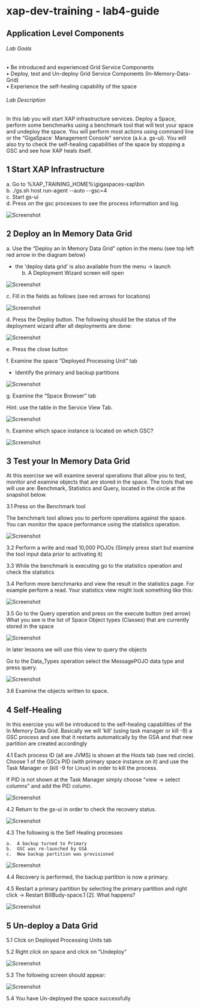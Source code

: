 # xap-dev-training - lab4-guide

## 	Application Level Components

###### Lab Goals 
•	Be introduced and experienced Grid Service Components <br>
•	Deploy, test and Un-deploy Grid Service Components (In-Memory-Data-Grid) <br>
•	Experience the self-healing capability of the space <br>

###### Lab Description
In this lab you will start XAP infrastructure services. Deploy a Space, perform some benchmarks using a benchmark tool that will test your space and undeploy the space. You will perform most actions using command line or the “GigaSpace` Management Console" service 
(a.k.a. gs-ui). You will also try to check the self-healing capabilities of the space by stopping a GSC and see how XAP heals itself.

## 1	Start XAP Infrastructure

a.	Go to %XAP_TRAINING_HOME%\gigaspaces-xap\bin <br>
b.	./gs.sh host run-agent --auto --gsc=4 <br>
c.	Start gs-ui <br>
d.	Press on the gsc processes to see the process information and log. <br>

![Screenshot](./Pictures/Picture1.png)

## 2	Deploy an In Memory Data Grid
a.	Use the “Deploy an In Memory Data Grid” option in the menu (see top left red arrow in the diagram below) <br>
*   the 'deploy data grid' is also available from the menu -> launch <br>
 
b.	A Deployment Wizard screen will open

![Screenshot](./Pictures/Picture2.png)

c.	Fill in the fields as follows (see red arrows for locations)

![Screenshot](./Pictures/Picture3.png)

d.	Press the Deploy button. The following should be the status of the deployment wizard after all deployments are done:

![Screenshot](./Pictures/Picture4.png)

e.	Press the close button

f.	Examine the space “Deployed Processing Unit” tab

*   Identify the primary and backup partitions

![Screenshot](./Pictures/Picture5.png)

g.	Examine the “Space Browser” tab

Hint: use the table in the Service View Tab.

![Screenshot](./Pictures/Picture6.png)

h.	Examine which space instance is located on which GSC?

![Screenshot](./Pictures/Picture7.png)

## 3	Test your In Memory Data Grid
At this exercise we will examine several operations that allow you to test, monitor and examine objects that are stored in the space. The tools that we will use are: Benchmark, Statistics and Query, located in the circle at the snapshot below. <br>

3.1	Press on the Benchmark tool

The benchmark tool allows you to perform operations against the space. You can monitor the space performance using the statistics operation.

![Screenshot](./Pictures/Picture8.png)

3.2	Perform a write and read 10,000 POJOs 
(Simply press start but examine the tool input data prior to activating it) <br>

3.3	While the benchmark is executing go to the statistics operation and check the statistics <br>

3.4	Perform more benchmarks and view the result in the statistics page. For example perform a read. Your statistics view might look something like this:

![Screenshot](./Pictures/Picture9.png)

3.5	Go to the Query operation and press on the execute button (red arrow)
What you see is the list of Space Object types (Classes) that are currently stored in the space

![Screenshot](./Pictures/Picture10.png)

In later lessons we will use this view to query the objects

Go to the Data_Types operation select the MessagePOJO data type and press query.

![Screenshot](./Pictures/Picture11.png)

3.6	Examine the objects written to space.

## 4	Self-Healing

In this exercise you will be introduced to the self-healing capabilities of the In Memory Data Grid.
Basically we will ‘kill’ (using task manager or kill -9) a GSC process and see that it restarts automatically by the GSA and that new partition are created accordingly <br>

4.1	Each process ID (all are JVMS) is shown at the Hosts tab (see red circle). Choose 1 of the GSCs PID (with primary space instance on it) and use the Task Manager or (kill -9 for Linux) in order to kill the process. <br>
 
If PID is not shown at the Task Manager simply choose “view -> select columns” and add the PID column.

![Screenshot](./Pictures/Picture12.png)

4.2	Return to the gs-ui in order to check the recovery status.

![Screenshot](./Pictures/Picture13.png)

4.3	The following is the Self Healing processes

    a.	A backup turned to Primary
    b.	GSC was re-launched by GSA 
    c.	New backup partition was provisioned

![Screenshot](./Pictures/Picture14.png)

4.4	Recovery is performed, the backup partition is now a primary.

4.5	Restart a primary partition by selecting the primary partition and right click -> Restart BillBudy-space.1 [2]. What happens?

![Screenshot](./Pictures/Picture15.png)

## 5	Un-deploy a Data Grid

5.1	Click on Deployed Processing Units tab

5.2	Right click on space and click on “Undeploy”

![Screenshot](./Pictures/Picture16.png)

5.3	The following screen should appear:

![Screenshot](./Pictures/Picture17.png)

5.4	You have Un-deployed the space successfully





